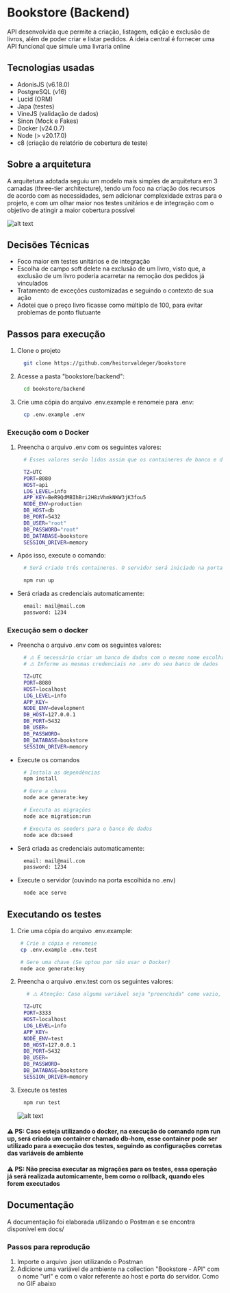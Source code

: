 # Bookstore (Backend)

API desenvolvida que permite a criação, listagem, edição e exclusão de livros, além de poder criar e listar pedidos. A ideia central é fornecer uma API funcional que simule uma livraria online

## Tecnologias usadas

- AdonisJS (v6.18.0)
- PostgreSQL (v16)
- Lucid (ORM)
- Japa (testes)
- VineJS (validação de dados)
- Sinon (Mock e Fakes)
- Docker (v24.0.7)
- Node (> v20.17.0)
- c8 (criação de relatório de cobertura de teste)

## Sobre a arquitetura

A arquitetura adotada seguiu um modelo mais simples de arquitetura em 3 camadas (three-tier architecture), tendo um foco na criação dos recursos de acordo com as necessidades, sem adicionar complexidade extras para o projeto, e com um olhar maior nos testes unitários e de integração com o objetivo de atingir a maior cobertura possível

![alt text](architecture.png)

## Decisões Técnicas

- Foco maior em testes unitários e de integração
- Escolha de campo soft delete na exclusão de um livro, visto que, a exclusão de um livro poderia acarretar na remoção dos pedidos já vinculados
- Tratamento de exceções customizadas e seguindo o contexto de sua ação
- Adotei que o preço livro ficasse como múltiplo de 100, para evitar problemas de ponto flutuante

## Passos para execução

1. Clone o projeto

   ```bash
     git clone https://github.com/heitorvaldeger/bookstore
   ```

2. Acesse a pasta "bookstore/backend":

   ```bash
     cd bookstore/backend
   ```

3. Crie uma cópia do arquivo .env.example e renomeie para .env:
   ```bash
     cp .env.example .env
   ```

### Execução com o Docker

1. Preencha o arquivo .env com os seguintes valores:

   ```bash
     # Esses valores serão lidos assim que os containeres de banco e da API forem criados

     TZ=UTC
     PORT=8080
     HOST=api
     LOG_LEVEL=info
     APP_KEY=BeR9QdMBIhBri2H8zVhmkNKW3jK3fou5
     NODE_ENV=production
     DB_HOST=db
     DB_PORT=5432
     DB_USER="root"
     DB_PASSWORD="root"
     DB_DATABASE=bookstore
     SESSION_DRIVER=memory
   ```

- Após isso, execute o comando:

  ```bash
    # Será criado três containeres. O servidor será iniciado na porta escolhida no .env

    npm run up
  ```

- Será criada as credenciais automaticamente:
  ```bash
    email: mail@mail.com
    password: 1234
  ```

### Execução sem o docker

- Preencha o arquivo .env com os seguintes valores:

  ```bash
    # ⚠️ É necessário criar um banco de dados com o mesmo nome escolhido no .env
    # ⚠️ Informe as mesmas credenciais no .env do seu banco de dados

    TZ=UTC
    PORT=8080
    HOST=localhost
    LOG_LEVEL=info
    APP_KEY=
    NODE_ENV=development
    DB_HOST=127.0.0.1
    DB_PORT=5432
    DB_USER=
    DB_PASSWORD=
    DB_DATABASE=bookstore
    SESSION_DRIVER=memory
  ```

- Execute os comandos

  ```bash
    # Instala as dependências
    npm install

    # Gere a chave
    node ace generate:key

    # Executa as migrações
    node ace migration:run

    # Executa os seeders para o banco de dados
    node ace db:seed
  ```

- Será criada as credenciais automaticamente:

  ```bash
    email: mail@mail.com
    password: 1234
  ```

- Execute o servidor (ouvindo na porta escolhida no .env)
  ```bash
    node ace serve
  ```

## Executando os testes

1. Crie uma cópia do arquivo .env.example:

   ```bash
    # Crie a cópia e renomeie
    cp .env.example .env.test

    # Gere uma chave (Se optou por não usar o Docker)
    node ace generate:key
   ```

2. Preencha o arquivo .env.test com os seguintes valores:

   ```bash
      # ⚠️ Atenção: Caso alguma variável seja "preenchida" como vazio, automaticamente o valor dessa variável será lida do .env

     TZ=UTC
     PORT=3333
     HOST=localhost
     LOG_LEVEL=info
     APP_KEY=
     NODE_ENV=test
     DB_HOST=127.0.0.1
     DB_PORT=5432
     DB_USER=
     DB_PASSWORD=
     DB_DATABASE=bookstore
     SESSION_DRIVER=memory
   ```

3. Execute os testes

   ```bash
     npm run test
   ```

   ![alt text](coverage.png)

#### ⚠️ PS: Caso esteja utilizando o docker, na execução do comando **npm run up**, será criado um container chamado db-hom, esse container pode ser utilizado para a execução dos testes, seguindo as configurações corretas das variáveis de ambiente

#### ⚠️ PS: Não precisa executar as migrações para os testes, essa operação já será realizada automicamente, bem como o rollback, quando eles forem executados

## Documentação

A documentação foi elaborada utilizando o Postman e se encontra disponível em docs/

### Passos para reprodução

1. Importe o arquivo .json utilizando o Postman
2. Adicione uma variável de ambiente na collection "Bookstore - API" com o nome "url" e com o valor referente ao host e porta do servidor. Como no GIF abaixo

